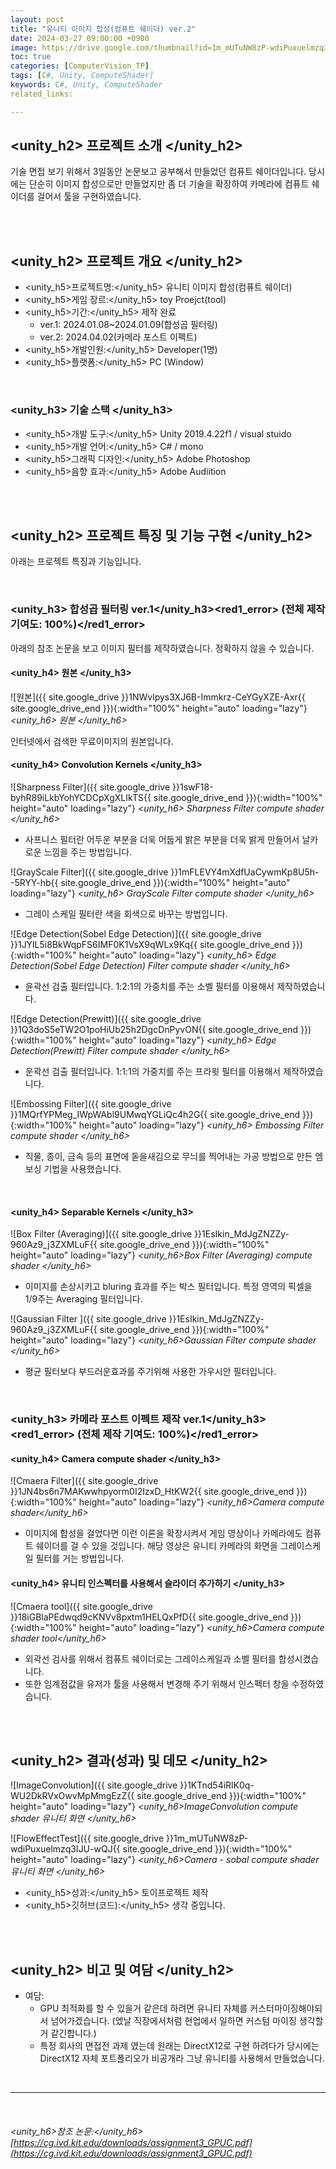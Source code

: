 ```yaml
---
layout: post
title: "유니티 이미지 합성(컴퓨트 쉐이더) ver.2"
date: 2024-03-27 09:00:00 +0900
image: https://drive.google.com/thumbnail?id=1m_mUTuNW8zP-wdiPuxuelmzq3IJU-wQJ
toc: true
categories: [ComputerVision_TP] 
tags: [C#, Unity, ComputeShader]
keywords: C#, Unity, ComputeShader
related_links:

---
```


## <unity_h2> 프로젝트 소개 </unity_h2>

기술 면접 보기 위해서 3일동안 논문보고 공부해서 만들었던 컴퓨트 쉐이더입니다. 당시에는 단순히 이미지 합성으로만 만들었지만 좀 더 기술을 확장하여 카메라에 컴퓨트 쉐이더를 걸어서 툴을 구현하였습니다.


<br>
<br>

## <unity_h2> 프로젝트 개요 </unity_h2>

- <span><unity_h5>프로젝트명:</unity_h5> 유니티 이미지 합성(컴퓨트 쉐이더)</span>
- <span><unity_h5>게임 장르:</unity_h5> toy Proejct(tool)</span>
- <span><unity_h5>기간:</unity_h5> 제작 완료</span>
    - ver.1: 2024.01.08~2024.01.09(합성곱 필터링) 
    - ver.2: 2024.04.02(카메라 포스트 이펙트)
- <span><unity_h5>개발인원:</unity_h5> Developer(1명)</span>
- <span><unity_h5>플랫폼:</unity_h5> PC (Window)</span>

<br>

### <unity_h3> 기술 스택 </unity_h3>

- <span><unity_h5>개발 도구:</unity_h5> Unity 2019.4.22f1 / visual stuido </span>
- <span><unity_h5>개발 언어:</unity_h5> C# / mono </span>
- <span><unity_h5>그래픽 디자인:</unity_h5> Adobe Photoshop </span>
- <span><unity_h5>음향 효과:</unity_h5> Adobe Audiition </span>

<br>
<br>

## <unity_h2> 프로젝트 특징 및 기능 구현 </unity_h2>

아래는 프로젝트 특징과 기능입니다.

<br>

### <unity_h3> 합성곱 필터링 ver.1</unity_h3><red1_error> (전체 제작 기여도: 100%)</red1_error>

아래의 참조 논문을 보고 이미지 필터를 제작하였습니다. 정확하지 않을 수 있습니다.

#### <unity_h4> 원본 </unity_h3>

![원본]({{ site.google_drive }}1NWvlpys3XJ6B-Immkrz-CeYGyXZE-Axr{{ site.google_drive_end }}){:width="100%" height="auto" loading="lazy"}
*<unity_h6> 원본 </unity_h6>*

인터넷에서 검색한 무료이미지의 원본입니다.


#### <unity_h4> Convolution Kernels </unity_h3>

![Sharpness Filter]({{ site.google_drive }}1swF18-byhR89iLkbYohYCDCpXgXLIkTS{{ site.google_drive_end }}){:width="100%" height="auto" loading="lazy"}
*<unity_h6> Sharpness Filter compute shader </unity_h6>*

- 사프니스 필터란 어두운 부분을 더욱 어둡게 밝은 부분을 더욱 밝게 만들어서 날카로운 느낌을 주는 방법입니다.

![GrayScale Filter]({{ site.google_drive }}1mFLEVY4mXdfUaCywmKp8U5h--5RYY-hb{{ site.google_drive_end }}){:width="100%" height="auto" loading="lazy"}
*<unity_h6> GrayScale Filter compute shader </unity_h6>*

- 그레이 스케일 필터란 색을 회색으로 바꾸는 방법입니다.

![Edge Detection(Sobel Edge Detection)]({{ site.google_drive }}1JYlL5i8BkWqpFS6IMF0K1VsX9qWLx9Kq{{ site.google_drive_end }}){:width="100%" height="auto" loading="lazy"}
*<unity_h6> Edge Detection(Sobel Edge Detection) Filter compute shader </unity_h6>*

- 윤곽선 검출 필터입니다. 1:2:1의 가중치를 주는 소벨 필터를 이용해서 제작하였습니다.

![Edge Detection(Prewitt)]({{ site.google_drive }}1Q3doS5eTW2O1poHiUb25h2DgcDnPyvON{{ site.google_drive_end }}){:width="100%" height="auto" loading="lazy"}
*<unity_h6> Edge Detection(Prewitt) Filter compute shader </unity_h6>*

- 운곽선 검출 필터입니다. 1:1:1의 가중치를 주는 프라윗 필터를 이용해서 제작하였습니다.

![Embossing Filter]({{ site.google_drive }}1MQrfYPMeg_IWpWAbl9UMwqYGLiQc4h2G{{ site.google_drive_end }}){:width="100%" height="auto" loading="lazy"}
*<unity_h6> Embossing Filter compute shader </unity_h6>*

- 직물, 종이, 금속 등의 표면에 돋을새김으로 무늬를 찍어내는 가공 방법으로 만든 엠보싱 기법을 사용했습니다.

<br>

#### <unity_h4> Separable Kernels </unity_h3>

![Box Filter (Averaging)]({{ site.google_drive }}1EsIkin_MdJgZNZZy-960Az9_j3ZXMLuF{{ site.google_drive_end }}){:width="100%" height="auto" loading="lazy"}
*<unity_h6>Box Filter (Averaging) compute shader </unity_h6>*

- 이미지를 손상시키고 bluring 효과를 주는 박스 필터입니다. 특정 영역의 픽셀을 1/9주는 Averaging 필터입니다.

![Gaussian Filter ]({{ site.google_drive }}1EsIkin_MdJgZNZZy-960Az9_j3ZXMLuF{{ site.google_drive_end }}){:width="100%" height="auto" loading="lazy"}
*<unity_h6>Gaussian Filter compute shader </unity_h6>*

- 평균 필터보다 부드러운효과를 주기위해 사용한 가우시안 필터입니다.


<br>

### <unity_h3> 카메라 포스트 이펙트 제작 ver.1</unity_h3><red1_error> (전체 제작 기여도: 100%)</red1_error>

#### <unity_h4> Camera compute shader </unity_h3>

![Cmaera Filter]({{ site.google_drive }}1JN4bs6n7MAKwwhpyorm0I2IzxD_HtKW2{{ site.google_drive_end }}){:width="100%" height="auto" loading="lazy"}
*<unity_h6>Camera compute shader</unity_h6>*

- 이미지에 합성을 걸었다면 이런 이론을 확장시켜서 게임 영상이나 카메라에도 컴퓨트 쉐이더를 걸 수 있을 것입니다. 해당 영상은 유니티 카메라의 화면을 그레이스케일 필터를 거는 방법입니다.

#### <unity_h4> 유니티 인스펙터를 사용해서 슬라이더 추가하기 </unity_h3>

![Cmaera tool]({{ site.google_drive }}18iGBlaPEdwqd9cKNVv8pxtm1HELQxPfD{{ site.google_drive_end }}){:width="100%" height="auto" loading="lazy"}
*<unity_h6>Camera compute shader tool</unity_h6>*

- 외곽선 검사를 위해서 컴퓨트 쉐이더로는 그레이스케일과 소벨 필터를 합성시켰습니다.
- 또한 임계점값을 유저가 툴을 사용해서 변경해 주기 위해서 인스펙터 창을 수정하였습니다.


<br>
<br>

## <unity_h2> 결과(성과) 및 데모 </unity_h2>

![ImageConvolution]({{ site.google_drive }}1KTnd54iRlK0q-WU2DkRVxOwvMpMmgEzZ{{ site.google_drive_end }}){:width="100%" height="auto" loading="lazy"}
*<unity_h6>ImageConvolution compute shader 유니티 화면 </unity_h6>*

![FlowEffectTest]({{ site.google_drive }}1m_mUTuNW8zP-wdiPuxuelmzq3IJU-wQJ{{ site.google_drive_end }}){:width="100%" height="auto" loading="lazy"}
*<unity_h6>Camera - sobal compute shader 유니티 화면 </unity_h6>*

- <span><unity_h5>성과:</unity_h5> 토이프로젝트 제작 </span>
- <span><unity_h5>깃허브(코드):</unity_h5> 생각 중입니다. </span>

<br>
<br>

## <unity_h2> 비고 및 여담 </unity_h2>

- 여담:
    - GPU 최적화를 할 수 있을거 같은데 하려면 유니티 자체를 커스터마이징해야되서 넘어가겠습니다. (엤날 직장에서처럼 현업에서 일하면 커스텀 마이징 생각할 거 같긴합니다.)
    - 특정 회사의 면접전 과제 였는데 원래는 DirectX12로 구현 하려다가 당시에는 DirectX12 자체 포트폴리오가 비공개라 그냥 유니티를 사용해서 만들었습니다.
    
<br>

---

<br>

###### <unity_h6>참조 논문:</unity_h6> [https://cg.ivd.kit.edu/downloads/assignment3_GPUC.pdf](https://cg.ivd.kit.edu/downloads/assignment3_GPUC.pdf)
